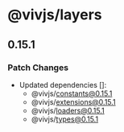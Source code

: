 # @vivjs/layers

## 0.15.1

### Patch Changes

- Updated dependencies []:
  - @vivjs/constants@0.15.1
  - @vivjs/extensions@0.15.1
  - @vivjs/loaders@0.15.1
  - @vivjs/types@0.15.1
